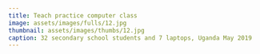 ```yaml
---
title: Teach practice computer class
image: assets/images/fulls/12.jpg
thumbnail: assets/images/thumbs/12.jpg
caption: 32 secondary school students and 7 laptops, Uganda May 2019
---
```

